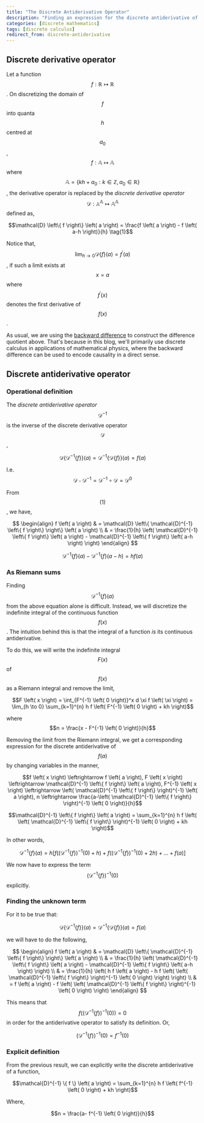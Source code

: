```yaml
---
title: "The Discrete Antiderivative Operator"
description: "Finding an expression for the discrete antiderivative of a function"
categories: [discrete mathematics]
tags: [discrete calculus]
redirect_from: discrete-antiderivative
---
```


## Discrete derivative operator

Let a function $$f: \mathbb{R} \mapsto \mathbb{R}$$. On discretizing the domain of $$f$$ into quanta $$h$$ centred at $$a_0$$, $$f: \mathbb{A} \mapsto \mathbb{A}$$ where $$\mathbb{A} = \left\{ kh+a_0 : k \in \mathbb{Z}, a_0 \in \mathbb{R} \right\}$$, the derivative operator is replaced by the _discrete derivative operator_ $$\mathcal{D}: \mathbb{A}^{\mathbb{A}} \mapsto \mathbb{A}^{\mathbb{A}}$$ defined as,

$$\mathcal{D} \left\{ f \right\} \left( a \right) = \frac{f \left( a \right) - f \left( a-h \right)}{h} \tag{1}$$

Notice that, $$\displaystyle{\lim_{h \to 0} \mathcal{D} \left\{ f \right\} \left( a \right) = f^\prime \left( a \right)}$$, if such a limit exists at $$x=a$$ where $$f^\prime \left( x \right)$$ denotes the first derivative of $$f \left( x \right)$$.

As usual, we are using the [backward difference](https://en.wikipedia.org/wiki/Finite_difference#Basic_types) to construct the difference quotient above. That's because in this blog, we'll primarily use discrete calculus in applications of mathematical physics, where the backward difference can be used to encode causality in a direct sense.

## Discrete antiderivative operator

### Operational definition

The _discrete antiderivative operator_ $$\mathcal{D}^{-1}$$ is the inverse of the discrete derivative operator $$\mathcal{D}$$,

$$\mathcal{D} \left\{ \mathcal{D}^{-1} \left\{ f \right\} \right\} \left( a \right) = \mathcal{D}^{-1} \left\{ \mathcal{D} \left\{ f \right\} \right\} \left( a \right) = f \left( a \right)$$

I.e. $$\mathcal{D} \circ \mathcal{D}^{-1} = \mathcal{D}^{-1} \circ \mathcal{D} = \mathcal{D}^0$$

From $$\left( 1 \right)$$, we have,

$$
\begin{align}
f \left( a \right) & = \mathcal{D} \left\{ \mathcal{D}^{-1} \left\{ f \right\} \right\} \left( a \right) \\
 & = \frac{1}{h} \left( \mathcal{D}^{-1} \left\{ f \right\} \left( a \right) - \mathcal{D}^{-1} \left\{ f \right\} \left( a-h \right) \right)
\end{align}
$$

$$\mathcal{D}^{-1} \left\{ f \right\} \left( a \right) - \mathcal{D}^{-1} \left\{ f \right\} \left( a-h \right) = h f \left( a \right) \tag{2}$$

### As Riemann sums

Finding $$\mathcal{D}^{-1} \left\{ f \right\} \left( a \right)$$ from the above equation alone is difficult. Instead, we will discretize the indefinite integral of the continuous function $$f \left( x \right)$$. The intuition behind this is that the integral of a function _is_ its continuous antiderivative.

To do this, we will write the indefinite integral $$F \left( x \right)$$ of $$f \left( x \right)$$ as a Riemann integral and remove the limit,

$$F \left( x \right) = \int_{F^{-1} \left( 0 \right)}^x d \xi f \left( \xi \right) = \lim_{h \to 0} \sum_{k=1}^{n} h f \left( F^{-1} \left( 0 \right) + kh \right)$$

where $$n = \frac{x - F^{-1} \left( 0 \right)}{h}$$

Removing the limit from the Riemann integral, we get a corresponding expression for the discrete antiderivative of $$f \left( a \right)$$ by changing variables in the manner,

$$f \left( x \right) \leftrightarrow f \left( a \right), F \left( x \right) \leftrightarrow \mathcal{D}^{-1} \left\{ f \right\} \left( a \right), F^{-1} \left( x \right) \leftrightarrow \left( \mathcal{D}^{-1} \left\{ f \right\} \right)^{-1} \left( a \right), n \leftrightarrow \frac{a-\left( \mathcal{D}^{-1} \left\{ f \right\} \right)^{-1} \left( 0 \right)}{h}$$

$$\mathcal{D}^{-1} \left\{ f \right\} \left( a \right) = \sum_{k=1}^{n} h f \left( \left( \mathcal{D}^{-1} \left\{ f \right\} \right)^{-1} \left( 0 \right) + kh \right)$$

In other words,

$$\mathcal{D}^{-1} \left\{ f \right\} \left( a \right) = h \left[ f \left( \left( \mathcal{D}^{-1} \left\{ f \right\} \right)^{-1} \left( 0 \right) + h \right) + f \left( \left( \mathcal{D}^{-1} \left\{ f \right\} \right)^{-1} \left( 0 \right) + 2h \right) + \dots + f \left( a \right) \right]$$

We now have to express the term $$\left( \mathcal{D}^{-1} \left\{ f \right\} \right)^{-1} \left( 0 \right)$$ explicitly.

### Finding the unknown term

For it to be true that:

$$\mathcal{D} \left\{ \mathcal{D}^{-1} \left\{ f \right\} \right\} \left( a \right) = \mathcal{D}^{-1} \left\{ \mathcal{D} \left\{ f \right\} \right\} \left( a \right) = f \left( a \right)$$

we will have to do the following,

$$
\begin{align}
f \left( a \right) & = \mathcal{D} \left\{ \mathcal{D}^{-1} \left\{ f \right\} \right\} \left( a \right) \\
 & = \frac{1}{h} \left( \mathcal{D}^{-1} \left\{ f \right\} \left( a \right) - \mathcal{D}^{-1} \left\{ f \right\} \left( a-h \right) \right) \\
 & = \frac{1}{h} \left( h f \left( a \right) - h f \left( \left( \mathcal{D}^{-1} \left\{ f \right\} \right)^{-1} \left( 0 \right) \right) \right) \\
 & = f \left( a \right) - f \left( \left( \mathcal{D}^{-1} \left\{ f \right\} \right)^{-1} \left( 0 \right) \right)
\end{align}
$$

This means that $$f \left( \left( \mathcal{D}^{-1} \left\{ f \right\} \right)^{-1} \left( 0 \right) \right) = 0$$ in order for the antiderivative operator to satisfy its definition. Or,

$$\left( \mathcal{D}^{-1} \left\{ f \right\} \right)^{-1} \left( 0 \right) = f^{-1} \left( 0 \right)$$

### Explicit definition

From the previous result, we can explicitly write the discrete antiderivative of a function,

$$\mathcal{D}^{-1} \{ f \} \left( a \right) = \sum_{k=1}^{n} h f \left( f^{-1} \left( 0 \right) + kh \right)$$

Where,

$$n = \frac{a- f^{-1} \left( 0 \right)}{h}$$
